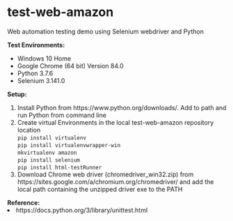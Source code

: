 # test-web-amazon
Web automation testing demo using Selenium webdriver and Python

<b>Test Environments:</b>
<ul>
<li>Windows 10 Home
<li>Google Chrome (64 bit) Version 84.0
<li>Python 3.7.6
<li>Selenium 3.141.0
</ul>

<b>Setup:</b>
<ol>
<li>Install Python from https://www.python.org/downloads/. Add to path and run Python from command line
<li>Create virtual Environments in the local test-web-amazon repository location
    <br><code>pip install virtualenv</code>
    <br><code>pip install virtualenvwrapper-win</code>
    <br><code>mkvirtualenv amazon</code>
    <br><code>pip install selenium</code>
    <br><code>pip install html-testRunner</code>
<li>Download Chrome web driver (chromedriver_win32.zip) from https://sites.google.com/a/chromium.org/chromedriver/ and add the local path containing the unzipped driver exe to the PATH
</ol>
<b>Reference:</b>
<li>https://docs.python.org/3/library/unittest.html
